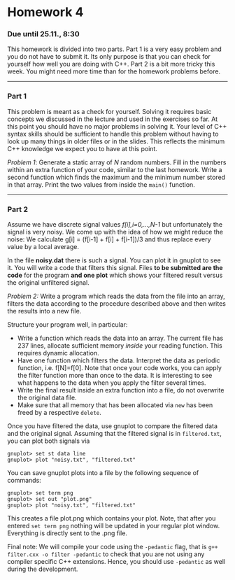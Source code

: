 # Homework 4
###  Due until 25.11., 8:30

This homework is divided into two parts. Part 1 is a very easy problem and you do not have to submit it. Its only purpose is that you can check for yourself how well you are doing with C++. Part 2 is a bit more tricky this week. You might need more time than for the homework problems before.

***
### Part 1
This problem is meant as a check for yourself. Solving it requires basic concepts we discussed in the lecture and used in the exercises so far. At this point you should have no major problems in solving it. Your level of C++ syntax skills should be sufficient to handle this problem without having to look up many things in older files or in the slides. This reflects the minimum C++ knowledge we expect you to have at this point.

*Problem 1*:
Generate a static array of *N* random numbers. Fill in the numbers within an extra function of your code, similar to the last homework. Write a second function which finds the maximum and the minimum number stored in that array. Print the two values from inside the `main()` function.

***

### Part 2

Assume we have discrete signal values *f[i],i=0,...,N-1* but unfortunately the signal is very noisy. We come up with the idea of how we might reduce the noise: We calculate g[i] = (f[i-1] + f[i] + f[i-1])/3 and thus replace every value by a local average.

In the file **noisy.dat** there is such a signal. You can plot it in gnuplot to see it. You will write a code that filters this signal. Files **to be submitted are the code** for the program **and one plot** which shows your filtered result versus the original unfiltered signal.

*Problem 2:* Write a program which reads the data from the file into an array, filters the data according to the procedure described above and then writes the results into a new file.

Structure your program well, in particular:
* Write a function which reads the data into an array.
  The current file has 237 lines, allocate sufficient memory *inside*
  your reading function. This requires dynamic allocation.
* Have one function which filters the data. Interpret the
  data as periodic function, i.e. f[N]=f[0]. Note that once
  your code works, you can apply the filter function more than
  once to the data. It is interesting to see what happens to the
  data when you apply the filter several times.
* Write the final result inside an extra function into a file, do not
  overwrite the original data file.
* Make sure that all memory that has been allocated via `new` has
  been freed by a respective `delete`.

Once you have filtered the data, use gnuplot to compare the filtered
data and the original signal. Assuming that the filtered signal is in `filtered.txt`, you can plot both signals via
```
gnuplot> set st data line
gnuplot> plot "noisy.txt", "filtered.txt"
```
You can save gnuplot plots into a file by the following sequence of commands:
```
gnuplot> set term png
gnuplot> set out "plot.png"
gnuplot> plot "noisy.txt", "filtered.txt"
```
This creates a file plot.png which contains your plot. Note, that after you entered `set term png` nothing will be updated in your regular plot window. Everything is directly sent to the .png file.


Final note: We will compile your code using the `-pedantic` flag, that is `g++ filter.cxx -o filter -pedantic` to check that you are not using any compiler specific C++ extensions. Hence, you should use `-pedantic` as well during the development.
